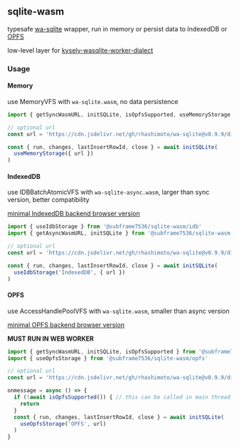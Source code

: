 ## sqlite-wasm

typesafe [wa-sqlite](https://github.com/rhashimoto/wa-sqlite) wrapper, run in memory or persist data to IndexedDB or [OPFS](https://developer.mozilla.org/en-US/docs/Web/API/File_System_API/Origin_private_file_system)

low-level layer for [kysely-wasqlite-worker-dialect](https://github.com/subframe7536/kysely-sqlite-tools/tree/master/packages/dialect-wasqlite-worker)

### Usage

#### Memory

use MemoryVFS with `wa-sqlite.wasm`, no data persistence

```ts
import { getSyncWasmURL, initSQLite, isOpfsSupported, useMemoryStorage } from '@subframe7536/sqlite-wasm'

// optional url
const url = 'https://cdn.jsdelivr.net/gh/rhashimoto/wa-sqlite@v0.9.9/dist/wa-sqlite.wasm'

const { run, changes, lastInsertRowId, close } = await initSQLite(
  useMemoryStorage({ url })
)
```

#### IndexedDB

use IDBBatchAtomicVFS with `wa-sqlite-async.wasm`, larger than sync version, better compatibility

[minimal IndexedDB backend browser version](https://caniuse.com/mdn-api_lockmanager)

```ts
import { useIdbStorage } from '@subframe7536/sqlite-wasm/idb'
import { getAsyncWasmURL, initSQLite } from '@subframe7536/sqlite-wasm'

// optional url
const url = 'https://cdn.jsdelivr.net/gh/rhashimoto/wa-sqlite@v0.9.9/dist/wa-sqlite-async.wasm'

const { run, changes, lastInsertRowId, close } = await initSQLite(
  useIdbStorage('IndexedDB', { url })
)
```

#### OPFS

use AccessHandlePoolVFS with `wa-sqlite.wasm`, smaller than async version

[minimal OPFS backend browser version](https://caniuse.com/mdn-api_filesystemsyncaccesshandle)

**MUST RUN IN WEB WORKER**

```ts
import { getSyncWasmURL, initSQLite, isOpfsSupported } from '@subframe7536/sqlite-wasm'
import { useOpfsStorage } from '@subframe7536/sqlite-wasm/opfs'

// optional url
const url = 'https://cdn.jsdelivr.net/gh/rhashimoto/wa-sqlite@v0.9.9/dist/wa-sqlite.wasm'

onmessage = async () => {
  if (!await isOpfsSupported()) { // this can be called in main thread
    return
  }
  const { run, changes, lastInsertRowId, close } = await initSQLite(
    useOpfsStorage('OPFS', url)
  )
}
```
